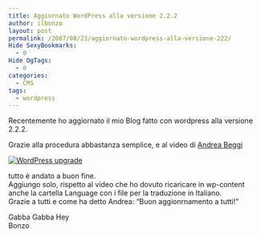 ```yaml
---
title: Aggiornato WordPress alla versione 2.2.2
author: ilbonzo
layout: post
permalink: /2007/08/23/aggiornato-wordpress-alla-versione-222/
Hide SexyBookmarks:
  - 0
Hide OgTags:
  - 0
categories:
  - CMS
tags:
  - wordpress
---
```

Recentemente ho aggiornato il mio Blog fatto con wordpress alla versione 2.2.2.

Grazie alla procedura abbastanza semplice, e al video di [Andrea Beggi][1]

<a href="http://www.andreabeggi.net/wp-content/wp-upgrade.html" target="_blank"><img src="http://www.andreabeggi.net/wp-content/wp-upgrade.png" id="image1052" alt="WordPress upgrade" /></a>

tutto è andato a buon fine.  
Aggiungo solo, rispetto al video che ho dovuto ricaricare in wp-content anche la cartella Language con i file per la traduzione in Italiano.  
Grazie a tutti e come ha detto Andrea: &#8220;Buon aggionrnamento a tutti!&#8221;

Gabba Gabba Hey  
Bonzo

<div class='kindleWidget kindleLight' >
  
</div>



 [1]: http://www.andreabeggi.net/
